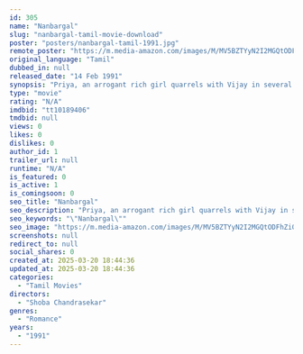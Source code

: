 ```yaml
---
id: 305
name: "Nanbargal"
slug: "nanbargal-tamil-movie-download"
poster: "posters/nanbargal-tamil-1991.jpg"
remote_poster: "https://m.media-amazon.com/images/M/MV5BZTYyN2I2MGQtODFhZi00OWYwLWFiNjMtODI1MDU3NDIwMjRmXkEyXkFqcGdeQXVyMTEzNzg0Mjkx._V1_SX300.jpg"
original_language: "Tamil"
dubbed_in: null
released_date: "14 Feb 1991"
synopsis: "Priya, an arrogant rich girl quarrels with Vijay in several instances. Later, she falls in love with him when he saves her from a danger. But, her father intends to break their relationship."
type: "movie"
rating: "N/A"
imdbid: "tt10189406"
tmdbid: null
views: 0
likes: 0
dislikes: 0
author_id: 1
trailer_url: null
runtime: "N/A"
is_featured: 0
is_active: 1
is_comingsoon: 0
seo_title: "Nanbargal"
seo_description: "Priya, an arrogant rich girl quarrels with Vijay in several instances. Later, she falls in love with him when he saves her from a danger. But, her father intends to break their relationship."
seo_keywords: "\"Nanbargal\""
seo_image: "https://m.media-amazon.com/images/M/MV5BZTYyN2I2MGQtODFhZi00OWYwLWFiNjMtODI1MDU3NDIwMjRmXkEyXkFqcGdeQXVyMTEzNzg0Mjkx._V1_SX300.jpg"
screenshots: null
redirect_to: null
social_shares: 0
created_at: 2025-03-20 18:44:36
updated_at: 2025-03-20 18:44:36
categories:
  - "Tamil Movies"
directors:
  - "Shoba Chandrasekar"
genres:
  - "Romance"
years:
  - "1991"
---
```

